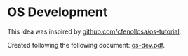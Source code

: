 # OS Development

This idea was inspired by [github.com/cfenollosa/os-tutorial][1].

Created following the following document: [os-dev.pdf][1].


[1]: https://github.com/cfenollosa/os-tutorial
[2]: http://www.cs.bham.ac.uk/~exr/lectures/opsys/10_11/lectures/os-dev.pdf

